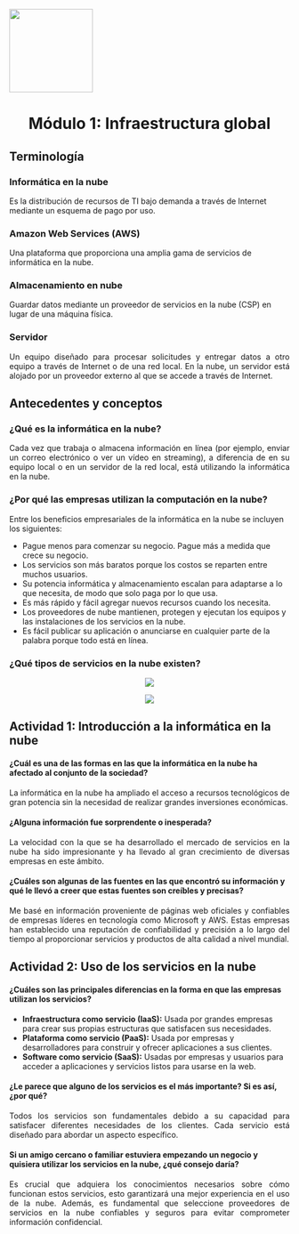 <p align="left">
  <img src="https://semanadelcannabis.cayetano.edu.pe/assets/img/logo-upch.png" width="150">
  <h1 align="center">Módulo 1: Infraestructura global</h1>
</p>

## Terminología
### Informática en la nube
Es la distribución de recursos de TI bajo demanda a través de Internet mediante un esquema de pago por uso.
### Amazon Web Services (AWS)
Una plataforma que proporciona una amplia gama de servicios de informática en la nube.
### Almacenamiento en nube
Guardar datos mediante un proveedor de servicios en la nube (CSP) en lugar de una máquina física.
### Servidor
<p align="justify">
Un equipo diseñado para procesar solicitudes y entregar datos a otro equipo a través de Internet o de una red local. En la nube, un servidor está alojado por un proveedor externo al que se accede a través de Internet.</p>

## Antecedentes y conceptos
### ¿Qué es la informática en la nube?
<p align="justify">
Cada vez que trabaja o almacena información en línea (por ejemplo, enviar un correo electrónico o ver un vídeo en streaming), a diferencia de en su equipo local o en un servidor de la red local, está utilizando la informática en la nube.</p>

### ¿Por qué las empresas utilizan la computación en la nube?
<p align="justify">
  
Entre los beneficios empresariales de la informática en la nube se incluyen los siguientes:
- Pague menos para comenzar su negocio. Pague más a medida que crece su negocio.
- Los servicios son más baratos porque los costos se reparten entre muchos usuarios.
- Su potencia informática y almacenamiento escalan para adaptarse a lo que necesita, de modo que solo paga por lo que usa.
- Es más rápido y fácil agregar nuevos recursos cuando los necesita.
- Los proveedores de nube mantienen, protegen y ejecutan los equipos y las instalaciones de los servicios en la nube.
- Es fácil publicar su aplicación o anunciarse en cualquier parte de la palabra porque todo está en línea.</p>

### ¿Qué tipos de servicios en la nube existen?
<p align= "center">
  <img src="https://github.com/EdwinJaraOFC/CDRPersonal/assets/150296803/d43bdcde-5149-406a-9f2b-967b9c0506c0">
</p>
<p align= "center">
  <img src="https://github.com/EdwinJaraOFC/CDRPersonal/assets/150296803/72cdf1bc-970e-4077-909d-40e9cddc4c29">
</p>

## Actividad 1: Introducción a la informática en la nube
#### ¿Cuál es una de las formas en las que la informática en la nube ha afectado al conjunto de la sociedad?
<p align="justify">
La informática en la nube ha ampliado el acceso a recursos tecnológicos de gran potencia sin la necesidad de realizar grandes inversiones económicas.</p>

#### ¿Alguna información fue sorprendente o inesperada?
<p align="justify">
La velocidad con la que se ha desarrollado el mercado de servicios en la nube ha sido impresionante y ha llevado al gran crecimiento de diversas empresas en este ámbito.</p>

#### ¿Cuáles son algunas de las fuentes en las que encontró su información y qué le llevó a creer que estas fuentes son creíbles y precisas?
<p align="justify">
Me basé en información proveniente de páginas web oficiales y confiables de empresas líderes en tecnología como Microsoft y AWS. Estas empresas han establecido una reputación de confiabilidad y precisión a lo largo del tiempo al proporcionar servicios y productos de alta calidad a nivel mundial.</p>

## Actividad 2: Uso de los servicios en la nube
#### ¿Cuáles son las principales diferencias en la forma en que las empresas utilizan los servicios?
<p align="justify">
  
- **Infraestructura como servicio (IaaS):** Usada por grandes empresas para crear sus propias estructuras que satisfacen sus necesidades.
- **Plataforma como servicio (PaaS):** Usada por empresas y desarrolladores para construir y ofrecer aplicaciones a sus clientes.
- **Software como servicio (SaaS):** Usadas por empresas y usuarios para acceder a aplicaciones y servicios listos para usarse en la web.</p>
#### ¿Le parece que alguno de los servicios es el más importante? Si es así, ¿por qué?
<p align="justify">
Todos los servicios son fundamentales debido a su capacidad para satisfacer diferentes necesidades de los clientes. Cada servicio está diseñado para abordar un aspecto específico.</p>

#### Si un amigo cercano o familiar estuviera empezando un negocio y quisiera utilizar los servicios en la nube, ¿qué consejo daría?
<p align="justify">
Es crucial que adquiera los conocimientos necesarios sobre cómo funcionan estos servicios, esto garantizará una mejor experiencia en el uso de la nube. Además, es fundamental que seleccione proveedores de servicios en la nube confiables y seguros para evitar comprometer información confidencial.</p>
